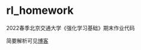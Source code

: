 # rl_homework
2022春季北京交通大学《强化学习基础》期末作业代码  

简要解析可见[博客](https://zongjy.github.io/2022/06/29/d8aba3fb2c22/)